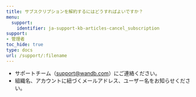 ```yaml
---
title: サブスクリプションを解約するにはどうすればよいですか？
menu:
  support:
    identifier: ja-support-kb-articles-cancel_subscription
support:
- 管理者
toc_hide: true
type: docs
url: /support/:filename
---
```


- サポートチーム（support@wandb.com）にご連絡ください。
- 組織名、アカウントに紐づくメールアドレス、ユーザー名をお知らせください。